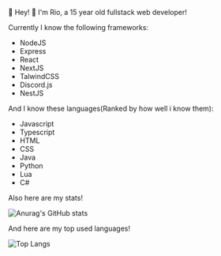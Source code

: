 👋 Hey!
📜 I'm Rio, a 15 year old fullstack web developer!

Currently I know the following frameworks:
- NodeJS
- Express
- React
- NextJS
- TalwindCSS
- Discord.js
- NestJS

And I know these languages(Ranked by how well i know them):
- Javascript
- Typescript
- HTML
- CSS
- Java
- Python
- Lua
- C#

Also here are my stats!

![Anurag's GitHub stats](https://github-readme-stats.vercel.app/api?username=RioTheDev)

And here are my top used languages!

![Top Langs](https://github-readme-stats.vercel.app/api/top-langs/?username=RioTheDev)
